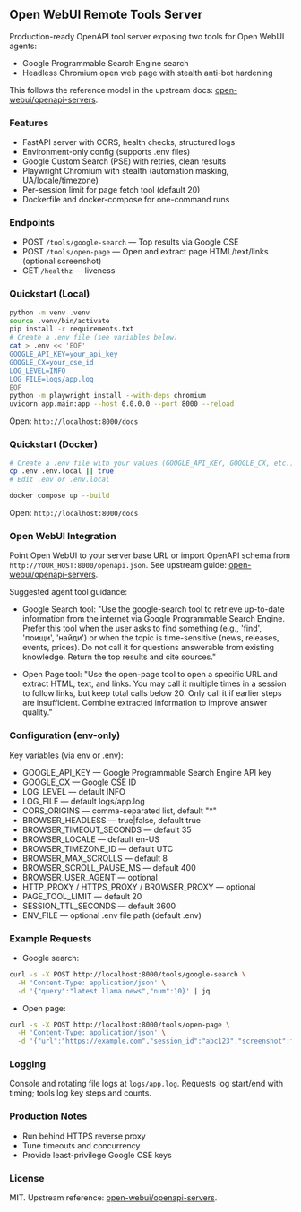 ## Open WebUI Remote Tools Server

Production-ready OpenAPI tool server exposing two tools for Open WebUI agents:

- Google Programmable Search Engine search
- Headless Chromium open web page with stealth anti-bot hardening

This follows the reference model in the upstream docs: [open-webui/openapi-servers](https://github.com/open-webui/openapi-servers).

### Features

- FastAPI server with CORS, health checks, structured logs
- Environment-only config (supports .env files)
- Google Custom Search (PSE) with retries, clean results
- Playwright Chromium with stealth (automation masking, UA/locale/timezone)
- Per-session limit for page fetch tool (default 20)
- Dockerfile and docker-compose for one-command runs

### Endpoints

- POST `/tools/google-search` — Top results via Google CSE
- POST `/tools/open-page` — Open and extract page HTML/text/links (optional screenshot)
- GET `/healthz` — liveness

### Quickstart (Local)

```bash
python -m venv .venv
source .venv/bin/activate
pip install -r requirements.txt
# Create a .env file (see variables below)
cat > .env << 'EOF'
GOOGLE_API_KEY=your_api_key
GOOGLE_CX=your_cse_id
LOG_LEVEL=INFO
LOG_FILE=logs/app.log
EOF
python -m playwright install --with-deps chromium
uvicorn app.main:app --host 0.0.0.0 --port 8000 --reload
```

Open: `http://localhost:8000/docs`

### Quickstart (Docker)

```bash
# Create a .env file with your values (GOOGLE_API_KEY, GOOGLE_CX, etc.)
cp .env .env.local || true
# Edit .env or .env.local

docker compose up --build
```

Open: `http://localhost:8000/docs`

### Open WebUI Integration

Point Open WebUI to your server base URL or import OpenAPI schema from `http://YOUR_HOST:8000/openapi.json`. See upstream guide: [open-webui/openapi-servers](https://github.com/open-webui/openapi-servers).

Suggested agent tool guidance:

- Google Search tool:
  "Use the google-search tool to retrieve up-to-date information from the internet via Google Programmable Search Engine. Prefer this tool when the user asks to find something (e.g., 'find', 'поищи', 'найди') or when the topic is time-sensitive (news, releases, events, prices). Do not call it for questions answerable from existing knowledge. Return the top results and cite sources."

- Open Page tool:
  "Use the open-page tool to open a specific URL and extract HTML, text, and links. You may call it multiple times in a session to follow links, but keep total calls below 20. Only call it if earlier steps are insufficient. Combine extracted information to improve answer quality."

### Configuration (env-only)

Key variables (via env or .env):

- GOOGLE_API_KEY — Google Programmable Search Engine API key
- GOOGLE_CX — Google CSE ID
- LOG_LEVEL — default INFO
- LOG_FILE — default logs/app.log
- CORS_ORIGINS — comma-separated list, default "*"
- BROWSER_HEADLESS — true|false, default true
- BROWSER_TIMEOUT_SECONDS — default 35
- BROWSER_LOCALE — default en-US
- BROWSER_TIMEZONE_ID — default UTC
- BROWSER_MAX_SCROLLS — default 8
- BROWSER_SCROLL_PAUSE_MS — default 400
- BROWSER_USER_AGENT — optional
- HTTP_PROXY / HTTPS_PROXY / BROWSER_PROXY — optional
- PAGE_TOOL_LIMIT — default 20
- SESSION_TTL_SECONDS — default 3600
- ENV_FILE — optional .env file path (default .env)

### Example Requests

- Google search:

```bash
curl -s -X POST http://localhost:8000/tools/google-search \
  -H 'Content-Type: application/json' \
  -d '{"query":"latest llama news","num":10}' | jq
```

- Open page:

```bash
curl -s -X POST http://localhost:8000/tools/open-page \
  -H 'Content-Type: application/json' \
  -d '{"url":"https://example.com","session_id":"abc123","screenshot":false}' | jq
```

### Logging

Console and rotating file logs at `logs/app.log`. Requests log start/end with timing; tools log key steps and counts.

### Production Notes

- Run behind HTTPS reverse proxy
- Tune timeouts and concurrency
- Provide least-privilege Google CSE keys

### License

MIT. Upstream reference: [open-webui/openapi-servers](https://github.com/open-webui/openapi-servers).
